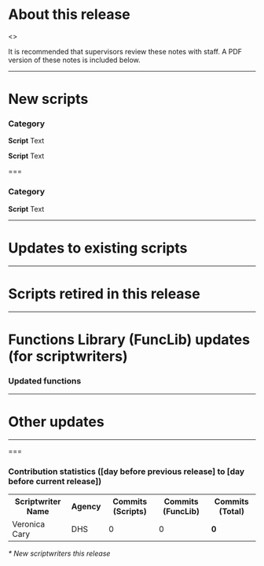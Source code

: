 About this release
===
<<INFO ABOUT THE RELEASE WILL GO HERE>>

It is recommended that supervisors review these notes with staff. A PDF version of these notes is included below.

--------------------------------------------------------------------------------------------------------------------------------------------------------------------
New scripts
===
### Category
**Script**
Text

**Script**
Text

===
### Category
**Script**
Text

--------------------------------------------------------------------------------------------------------------------------------------------------------------------
Updates to existing scripts
===


--------------------------------------------------------------------------------------------------------------------------------------------------------------------
Scripts retired in this release
===

--------------------------------------------------------------------------------------------------------------------------------------------------------------------
Functions Library (FuncLib) updates (for scriptwriters)
===
### Updated functions

--------------------------------------------------------------------------------------------------------------------------------------------------------------------
Other updates
===

--------------------------------------------------------------------------------------------------------------------------------------------------------------------
===
### Contribution statistics ([day before previous release] to [day before current release])

<table>
    <tr>
        <th>Scriptwriter Name</th>
        <th>Agency</th>
        <th>Commits (Scripts)</th>
        <th>Commits (FuncLib)</th>
        <th>Commits (Total)</th>
    </tr>
    <tr>
        <td>Veronica Cary</td>
        <td>DHS</td>
        <td>0</td>
        <td>0</td>
        <td><b>0</b></td>
    </tr>
</table>

<i>* New scriptwriters this release</i>
